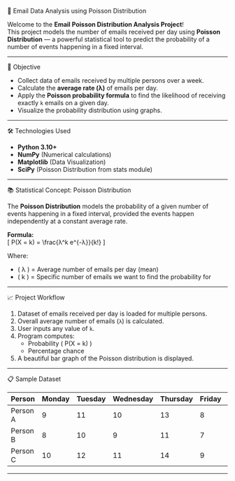 📧 Email Data Analysis using Poisson Distribution

Welcome to the **Email Poisson Distribution Analysis Project**!  
This project models the number of emails received per day using **Poisson Distribution** — a powerful statistical tool to predict the probability of a number of events happening in a fixed interval.

---

🎯 Objective

- Collect data of emails received by multiple persons over a week.
- Calculate the **average rate (λ)** of emails per day.
- Apply the **Poisson probability formula** to find the likelihood of receiving exactly `k` emails on a given day.
- Visualize the probability distribution using graphs.

---

🛠 Technologies Used

- **Python 3.10+**
- **NumPy** (Numerical calculations)
- **Matplotlib** (Data Visualization)
- **SciPy** (Poisson Distribution from stats module)

---

📚 Statistical Concept: Poisson Distribution

The **Poisson Distribution** models the probability of a given number of events happening in a fixed interval, provided the events happen independently at a constant average rate.

**Formula:**  
\[
P(X = k) = \frac{λ^k e^{-λ}}{k!}
\]

Where:
- \( λ \) = Average number of emails per day (mean)
- \( k \) = Specific number of emails we want to find the probability for

---

📈 Project Workflow

1. Dataset of emails received per day is loaded for multiple persons.
2. Overall average number of emails (`λ`) is calculated.
3. User inputs any value of `k`.
4. Program computes:
   - Probability \( P(X = k) \)
   - Percentage chance
5. A beautiful bar graph of the Poisson distribution is displayed.

---

📋 Sample Dataset

| Person   | Monday | Tuesday | Wednesday | Thursday | Friday | Saturday | Sunday |
|----------|--------|---------|-----------|----------|--------|----------|--------|
| Person A | 9      | 11      | 10        | 13       | 8      | 12       | 10     |
| Person B | 8      | 10      | 9         | 11       | 7      | 8        | 9      |
| Person C | 10     | 12      | 11        | 14       | 9      | 13       | 12     |

---

